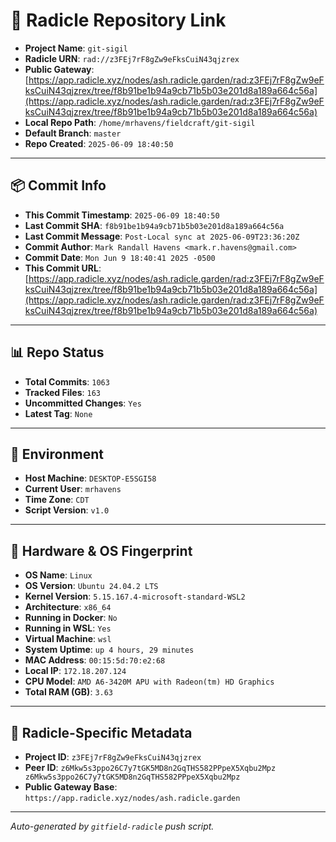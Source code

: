 # 🔗 Radicle Repository Link

- **Project Name**: `git-sigil`
- **Radicle URN**: `rad://z3FEj7rF8gZw9eFksCuiN43qjzrex`
- **Public Gateway**: [https://app.radicle.xyz/nodes/ash.radicle.garden/rad:z3FEj7rF8gZw9eFksCuiN43qjzrex/tree/f8b91be1b94a9cb71b5b03e201d8a189a664c56a](https://app.radicle.xyz/nodes/ash.radicle.garden/rad:z3FEj7rF8gZw9eFksCuiN43qjzrex/tree/f8b91be1b94a9cb71b5b03e201d8a189a664c56a)
- **Local Repo Path**: `/home/mrhavens/fieldcraft/git-sigil`
- **Default Branch**: `master`
- **Repo Created**: `2025-06-09 18:40:50`

---

## 📦 Commit Info

- **This Commit Timestamp**: `2025-06-09 18:40:50`
- **Last Commit SHA**: `f8b91be1b94a9cb71b5b03e201d8a189a664c56a`
- **Last Commit Message**: `Post-Local sync at 2025-06-09T23:36:20Z`
- **Commit Author**: `Mark Randall Havens <mark.r.havens@gmail.com>`
- **Commit Date**: `Mon Jun 9 18:40:41 2025 -0500`
- **This Commit URL**: [https://app.radicle.xyz/nodes/ash.radicle.garden/rad:z3FEj7rF8gZw9eFksCuiN43qjzrex/tree/f8b91be1b94a9cb71b5b03e201d8a189a664c56a](https://app.radicle.xyz/nodes/ash.radicle.garden/rad:z3FEj7rF8gZw9eFksCuiN43qjzrex/tree/f8b91be1b94a9cb71b5b03e201d8a189a664c56a)

---

## 📊 Repo Status

- **Total Commits**: `1063`
- **Tracked Files**: `163`
- **Uncommitted Changes**: `Yes`
- **Latest Tag**: `None`

---

## 🧭 Environment

- **Host Machine**: `DESKTOP-E5SGI58`
- **Current User**: `mrhavens`
- **Time Zone**: `CDT`
- **Script Version**: `v1.0`

---

## 🧬 Hardware & OS Fingerprint

- **OS Name**: `Linux`
- **OS Version**: `Ubuntu 24.04.2 LTS`
- **Kernel Version**: `5.15.167.4-microsoft-standard-WSL2`
- **Architecture**: `x86_64`
- **Running in Docker**: `No`
- **Running in WSL**: `Yes`
- **Virtual Machine**: `wsl`
- **System Uptime**: `up 4 hours, 29 minutes`
- **MAC Address**: `00:15:5d:70:e2:68`
- **Local IP**: `172.18.207.124`
- **CPU Model**: `AMD A6-3420M APU with Radeon(tm) HD Graphics`
- **Total RAM (GB)**: `3.63`

---

## 🌱 Radicle-Specific Metadata

- **Project ID**: `z3FEj7rF8gZw9eFksCuiN43qjzrex`
- **Peer ID**: `z6Mkw5s3ppo26C7y7tGK5MD8n2GqTHS582PPpeX5Xqbu2Mpz
z6Mkw5s3ppo26C7y7tGK5MD8n2GqTHS582PPpeX5Xqbu2Mpz`
- **Public Gateway Base**: `https://app.radicle.xyz/nodes/ash.radicle.garden`

---

_Auto-generated by `gitfield-radicle` push script._

